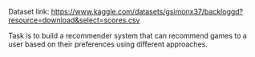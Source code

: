 Dataset link: https://www.kaggle.com/datasets/gsimonx37/backloggd?resource=download&select=scores.csv

Task is to build a recommender system that can recommend games to a user based on their preferences using different approaches.
